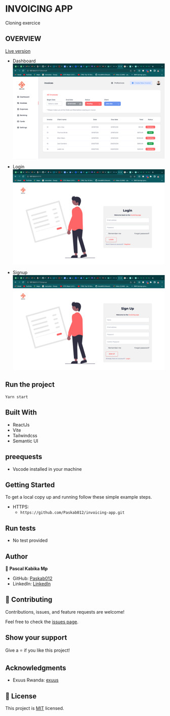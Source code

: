 # INVOICING APP

Cloning exercice

## OVERVIEW

[Live version](https://exuus-invoicing-app.netlify.app/home)

- Dashboard
  ![](dash.png)

- Login
  ![](login.png)

- Signup
  ![](signup.png)

## Run the project

`Yarn start`

## Built With

- ReactJs
- Vite
- Tailwindcss
- Semantic UI

## preequests

- Vscode installed in your machine

## Getting Started

To get a local copy up and running follow these simple example steps.

- HTTPS:
  - `https://github.com/Paskab012/invoicing-app.git`

## Run tests

- No test provided

## Author

👤 **Pascal Kabika Mp**

- GitHub: [Paskab012](https://github.com/KABIKA681?tab=overview&from=2021-12-01&to=2021-12-31)
- LinkedIn: [LinkedIn](https://www.linkedin.com/in/pascal-kabika-443061220/)

## 🤝 Contributing

Contributions, issues, and feature requests are welcome!

Feel free to check the [issues page](https://github.com/Paskab012/lasles-clone/issues).

## Show your support

Give a ⭐️ if you like this project!

## Acknowledgments

- Exuus Rwanda: [exuus](https://exuus.com/)

## 📝 License

This project is [MIT](./MIT.md) licensed.

